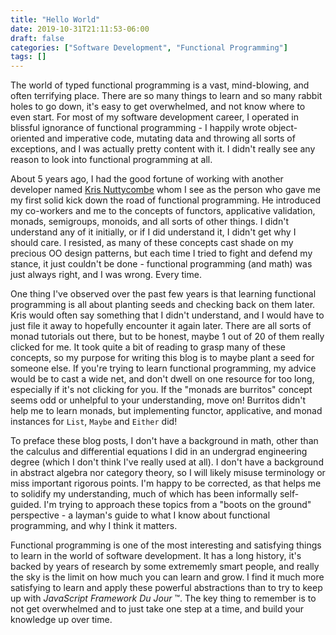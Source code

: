 ```yaml
---
title: "Hello World"
date: 2019-10-31T21:11:53-06:00
draft: false
categories: ["Software Development", "Functional Programming"]
tags: []
---
```


The world of typed functional programming is a vast, mind-blowing, and often
terrifying place. There are so many things to learn and so many rabbit holes
to go down, it's easy to get overwhelmed, and not know where to even start.
For most of my software development career, I operated in blissful ignorance
of functional programming - I happily wrote object-oriented and imperative
code, mutating data and throwing all sorts of exceptions, and I was actually
pretty content with it. I didn't really see any reason to look into functional
programming at all.

About 5 years ago, I had the good fortune of working with another developer
named [Kris Nuttycombe](https://twitter.com/nuttycom) whom I see as the
person who gave me my first solid kick down the road of functional
programming. He introduced my co-workers and me to the concepts of functors,
applicative validation, monads, semigroups, monoids, and all sorts of other
things. I didn't understand any of it initially, or if I did understand it, I
didn't get why I should care. I resisted, as many of these concepts cast
shade on my precious OO design patterns, but each time I tried to fight and
defend my stance, it just couldn't be done - functional programming (and
math) was just always right, and I was wrong. Every time.

One thing I've observed over the past few years is that learning functional
programming is all about planting seeds and checking back on them later. Kris
would often say something that I didn't understand, and I would have to just
file it away to hopefully encounter it again later. There are all sorts of
monad tutorials out there, but to be honest, maybe 1 out of 20 of them really
clicked for me. It took quite a bit of reading to grasp many of these
concepts, so my purpose for writing this blog is to maybe plant a seed for
someone else. If you're trying to learn functional programming, my advice
would be to cast a wide net, and don't dwell on one resource for too long,
especially if it's not clicking for you. If the "monads are burritos" concept
seems odd or unhelpful to your understanding, move on! Burritos didn't help
me to learn monads, but implementing functor, applicative, and monad
instances for `List`, `Maybe` and `Either` did!

To preface these blog posts, I don't have a background in math, other than
the calculus and differential equations I did in an undergrad engineering
degree (which I don't think I've really used at all). I don't have a
background in abstract algebra nor category theory, so I will likely misuse
terminology or miss important rigorous points. I'm happy to be corrected, as
that helps me to solidify my understanding, much of which has been informally
self-guided. I'm trying to approach these topics from a "boots on the ground"
perspective - a layman's guide to what I know about functional programming,
and why I think it matters.

Functional programming is one of the most interesting and satisfying things
to learn in the world of software development. It has a long history, it's
backed by years of research by some extrememly smart people, and really the
sky is the limit on how much you can learn and grow. I find it much more
satisfying to learn and apply these powerful abstractions than to try to keep
up with
*JavaScript Framework Du Jour* :tm:. The key thing to remember is to not get
overwhelmed and to just take one step at a time, and build your knowledge up
over time.